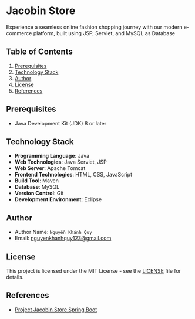 # Jacobin Store

Experience a seamless online fashion shopping journey with our modern e-commerce platform, built using JSP, Servlet, and MySQL as Database

## Table of Contents

1. [Prerequisites](#prerequisites)
1. [Technology Stack](#technology-stack)
1. [Author](#author)
1. [License](#license)
1. [References](#references)

## Prerequisites

- Java Development Kit (JDK) 8 or later

## Technology Stack

- **Programming Language**: Java
- **Web Technologies**: Java Servlet, JSP
- **Web Server**: Apache Tomcat
- **Frontend Technologies**: HTML, CSS, JavaScript
- **Build Tool**: Maven
- **Database**: MySQL
- **Version Control**: Git
- **Development Environment**: Eclipse

## Author

- Author Name: `Nguyễn Khánh Quy`
- Email: <nguyenkhanhquy123@gmail.com>

## License

This project is licensed under the MIT License - see the [LICENSE](https://github.com/nguyenkhanhquy/jacobin-store/blob/main/LICENSE) file for details.

## References

- [Project Jacobin Store Spring Boot](https://github.com/nguyenkhanhquy/jacobin-store-spring-boot)

